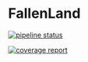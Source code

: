 # FallenLand

[![pipeline status](https://gitlab.com/BadTowers/FallenLand/badges/master/pipeline.svg)](https://gitlab.com/BadTowers/FallenLand/-/commits/master)

[![coverage report](https://gitlab.com/BadTowers/FallenLand/badges/master/coverage.svg)](https://gitlab.com/BadTowers/FallenLand/-/commits/master)
